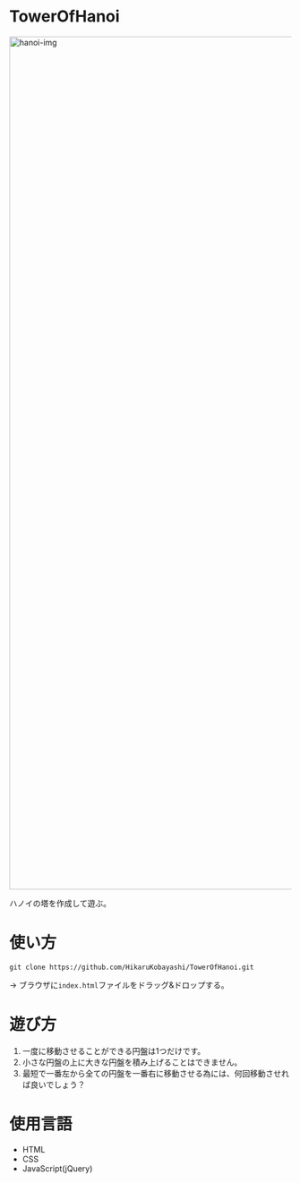 # TowerOfHanoi
<img width="1524" alt="hanoi-img" src="https://user-images.githubusercontent.com/51415392/71641686-53011680-2ce3-11ea-8c19-ad0d8412feff.png">

ハノイの塔を作成して遊ぶ。

# 使い方

`git clone https://github.com/HikaruKobayashi/TowerOfHanoi.git`

→ ブラウザに`index.html`ファイルをドラッグ&ドロップする。

# 遊び方

1. 一度に移動させることができる円盤は1つだけです。
2. 小さな円盤の上に大きな円盤を積み上げることはできません。
3. 最短で一番左から全ての円盤を一番右に移動させる為には、何回移動させれば良いでしょう？

# 使用言語

- HTML
- CSS
- JavaScript(jQuery)
